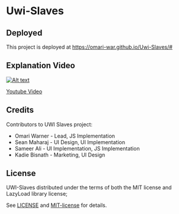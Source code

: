 # Uwi-Slaves

## Deployed 
This project is deployed at https://omari-war.github.io/Uwi-Slaves/#

## Explanation Video

[![Alt text](https://img.youtube.com/vi/ooLerQCh3N0/0.jpg)](https://www.youtube.com/watch?v=ooLerQCh3N0)

[Youtube Video](https://youtu.be/ooLerQCh3N0)

## Credits
Contributors to UWI Slaves project:
* Omari Warner      -	Lead, JS Implementation
* Sean Maharaj      -	UI Design, UI Implementation
* Sameer Ali    	-	UI Implementation, JS Implementation
* Kadie Bisnath 	-	Marketing, UI Design

## License
UWI-Slaves distributed under the terms of both the MIT license and LazyLoad library license;

See [LICENSE](LICENSE.md) and [MIT-license](MIT-license) for details.
